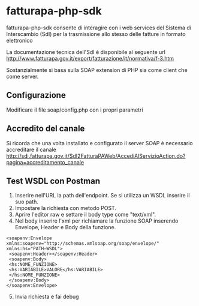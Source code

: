 # fatturapa-php-sdk

fatturapa-php-sdk consente di interagire con i web services del Sistema di Interscambio (SdI) per la trasmissione allo stesso delle fatture in formato elettronico

La documentazione tecnica dell'SdI è disponibile al seguente url http://www.fatturapa.gov.it/export/fatturazione/it/normativa/f-3.htm

Sostanzialmente si basa sulla SOAP extension di PHP sia come client che come server.

## Configurazione

Modificare il file soap/config.php con i propri parametri

## Accredito del canale
Si ricorda che una volta installato e configurato il server SOAP è necessario accreditare il canale http://sdi.fatturapa.gov.it/SdI2FatturaPAWeb/AccediAlServizioAction.do?pagina=accreditamento_canale

## Test WSDL con Postman
1. Inserire nell'URL la path dell'endpoint. Se si utilizza un WSDL inserire il suo path.
2. Impostare la richiesta con metodo POST.
3. Aprire l'editor raw e settare il body type come "text/xml".
4. Nel body inserire l'xml per richiamare la funzione SOAP inserendo Envelope, Header e Body della funzione.
```
<soapenv:Envelope xmlns:soapenv="http://schemas.xmlsoap.org/soap/envelope/" xmlns:hs="PATH–WSDL">
 <soapenv:Header></soapenv:Header>
 <soapenv:Body>
 <hs:NOME_FUNZIONE>
 <hs:VARIABILE>VALORE</hs:VARIABILE>
 </hs:NOME_FUNZIONE>
 </soapenv:Body>
</soapenv:Envelope>
```
5. Invia richiesta e fai debug
